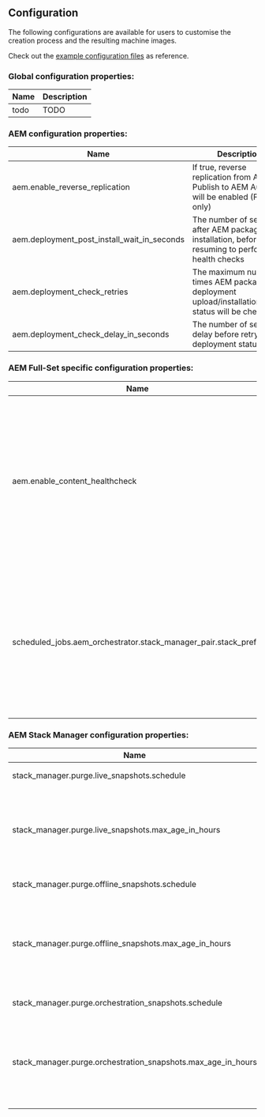 Configuration
-------------

The following configurations are available for users to customise the creation process and the resulting machine images.

Check out the [example configuration files](https://github.com/shinesolutions/packer-aem/blob/master/examples/user-config/) as reference.

### Global configuration properties:

| Name | Description |
|------|-------------|
| todo | TODO |

### AEM configuration properties:

| Name | Description | Required? | Default |
|------|-------------|-----------|---------|
| aem.enable_reverse_replication | If true, reverse replication from AEM Publish to AEM Author will be enabled (Full-Set only) | Optional | true |
| aem.deployment_post_install_wait_in_seconds | The number of seconds after AEM package installation, before resuming to perform health checks | Optional | 10 |
| aem.deployment_check_retries | The maximum number of times AEM package deployment upload/installation/health status will be checked | Optional | 60 |
| aem.deployment_check_delay_in_seconds | The number of seconds delay before retrying the deployment status check | Optional | 5 |

### AEM Full-Set specific configuration properties:

| Name | Description | Required? | Default |
|------|-------------|-----------|---------|
| aem.enable_content_healthcheck | If true, content health check will be performed from each AEM Publish-Dispatcher instance, checking the content on its AEM Publish instance pair | Optional | true |
| scheduled_jobs.aem_orchestrator.stack_manager_pair.stack_prefix | The stack prefix of the Stack Manager pair which will be used by the AEM environment to execute offline snapshot and offline compaction snapshot events | Mandatory | |

### AEM Stack Manager configuration properties:

| Name | Description | Required? | Default |
|------|-------------|-----------|---------|
| stack_manager.purge.live_snapshots.schedule | [Lambda cron expression](https://docs.aws.amazon.com/lambda/latest/dg/tutorial-scheduled-events-schedule-expressions.html) | Optional | `10 20 1/3 * ? *` |
| stack_manager.purge.live_snapshots.max_age_in_hours | The number of hours to keep a live snapshot before it expires and will be removed | Optional | `24` |
| stack_manager.purge.offline_snapshots.schedule | [Lambda cron expression](https://docs.aws.amazon.com/lambda/latest/dg/tutorial-scheduled-events-schedule-expressions.html) | Optional | `15 19 ? * SUN *` |
| stack_manager.purge.offline_snapshots.max_age_in_hours | The number of hours to keep an offline snapshot before it expires and will be removed  | Optional | `61320` |
| stack_manager.purge.orchestration_snapshots.schedule | [Lambda cron expression](https://docs.aws.amazon.com/lambda/latest/dg/tutorial-scheduled-events-schedule-expressions.html) | Optional | `5 0/4 * * ? *` |
| stack_manager.purge.orchestration_snapshots.max_age_in_hours | The number of hours to keep an orchestration snapshot before it expires and will be removed  | Optional | `4` |
